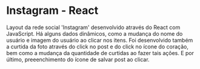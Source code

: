# Instagram - React

Layout da rede social 'Instagram' desenvolvido através do React com JavaScript. Há alguns dados dinâmicos, como a mudança do nome do usuário e imagem do usuário ao clicar nos itens. Foi desenvolvido também a curtida da foto através do click no post e do click no ícone do coração, bem como a mudança da quantidade de curtidas ao fazer tais ações. E por último, preeenchimento do ícone de salvar post ao clicar.